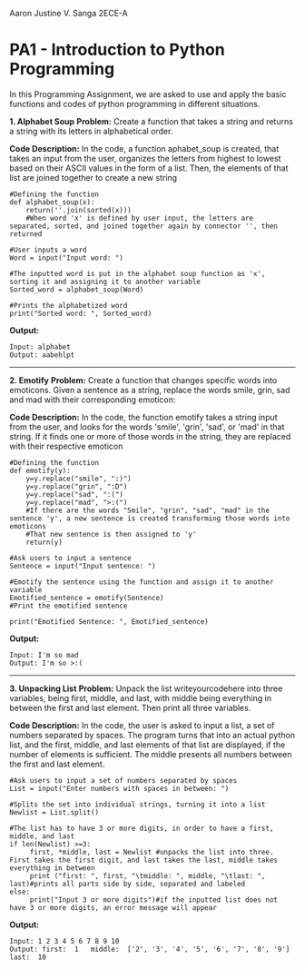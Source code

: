 Aaron Justine V. Sanga 2ECE-A
# PA1 - Introduction to Python Programming
In this Programming Assignment, we are asked to use and apply the basic functions and codes of python programming in different situations. 

**1. Alphabet Soup**
**Problem:**
Create a function that takes a string and returns a string with its letters in alphabetical order.

**Code Description:**
In the code, a function aphabet_soup is created, that takes an input from the user, organizes the letters from highest to lowest based on their ASCII values in the form of a list. Then, the elements of that list are joined together to create a new string

```
#Defining the function
def alphabet_soup(x):
    return(''.join(sorted(x))) 
    #When word 'x' is defined by user input, the letters are separated, sorted, and joined together again by connector '', then returned

#User inputs a word
Word = input("Input word: ")

#The inputted word is put in the alphabet soup function as 'x', sorting it and assigning it to another variable
Sorted_word = alphabet_soup(Word)

#Prints the alphabetized word
print("Sorted word: ", Sorted_word)
```

**Output:**
```
Input: alphabet
Output: aabehlpt
```
-----------------------------------------------------------------------------------
**2. Emotify**
**Problem:**
Create a function that changes specific words into emoticons. Given a sentence as a string, replace the words smile, grin, sad and mad with their corresponding emoticon:

**Code Description:**
In the code, the function emotify takes a string input from the user, and looks for the words 'smile', 'grin', 'sad', or 'mad' in that string. If it finds one or more of those words in the string, they are replaced with their respective emoticon

```
#Defining the function
def emotify(y):
    y=y.replace("smile", ":)")
    y=y.replace("grin", ":D")
    y=y.replace("sad", ":(")
    y=y.replace("mad", ">:(")
    #If there are the words "Smile", "grin", "sad", "mad" in the sentence 'y', a new sentence is created transforming those words into emoticons
    #That new sentence is then assigned to 'y'
    return(y)

#Ask users to input a sentence
Sentence = input("Input sentence: ")

#Emotify the sentence using the function and assign it to another variable
Emotified_sentence = emotify(Sentence)
#Print the emotified sentence

print("Emotified Sentence: ", Emotified_sentence)
```

**Output:**
```
Input: I'm so mad
Output: I'm so >:(
```
-----------------------------------------------------------------------------------
**3. Unpacking List**
**Problem:** Unpack the list writeyourcodehere into three variables, being first, middle, and last, with middle being everything in between the first and last element. Then print all three variables.

**Code Description:**
In the code, the user is asked to input a list, a set of numbers separated by spaces. The program turns that into an actual python list, and the first, middle, and last elements of that list are displayed, if the number of elements is sufficient. The middle presents all numbers between the first and last element.

```
#Ask users to input a set of numbers separated by spaces
List = input("Enter numbers with spaces in between: ")

#Splits the set into individual strings, turning it into a list
Newlist = List.split()

#The list has to have 3 or more digits, in order to have a first, middle, and last
if len(Newlist) >=3:
     first, *middle, last = Newlist #unpacks the list into three. First takes the first digit, and last takes the last, middle takes everything in between
     print ("first: ", first, "\tmiddle: ", middle, "\tlast: ", last)#prints all parts side by side, separated and labeled
else:
     print("Input 3 or more digits")#if the inputted list does not have 3 or more digits, an error message will appear
```

**Output:**
```
Input: 1 2 3 4 5 6 7 8 9 10
Output: first:  1 	middle:  ['2', '3', '4', '5', '6', '7', '8', '9'] 	last:  10
```
